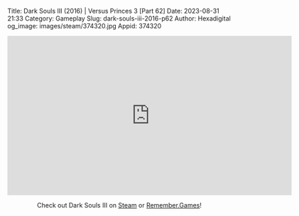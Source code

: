 Title: Dark Souls III (2016) | Versus Princes 3 [Part 62]
Date: 2023-08-31 21:33
Category: Gameplay
Slug: dark-souls-iii-2016-p62
Author: Hexadigital
og_image: images/steam/374320.jpg
Appid: 374320

<center><iframe src="https://www.youtube.com/embed/p5sHCda-K_I?feature=oembed" allow="accelerometer; autoplay; encrypted-media; gyroscope; picture-in-picture" width="640" height="360" frameborder="0"></iframe>

Check out Dark Souls III on [Steam](https://store.steampowered.com/app/374320/?curator_clanid=34633900) or [Remember.Games](https://remember.games/game/340/dark-souls-iii/)!</center>